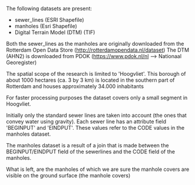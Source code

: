 The following datasets are present:

- sewer_lines (ESRI Shapefile)
- manholes (Esri Shapefile)
- Digital Terrain Model (DTM) (TIF)

Both the sewer_lines as the manholes are originally downloaded from the Rotterdam Open Data Store (http://rotterdamopendata.nl/dataset)
The DTM (AHN2) is downloaded from PDOK (https://www.pdok.nl/nl --> Nationaal Georegister)

The spatial scope of the research is limited to 'Hoogvliet'. This borough of about 1000 hectares (ca. 3 by 3 km) is located in the southern part of Rotterdam and houses approximately 34.000 inhabitants

For faster processing purposes the dataset covers only a small segment in Hoogvliet.

Initially only the standard sewer lines are taken into account (the ones that convey water using gravity).
Each sewer line has an attribute field 'BEGINPUT' and 'EINDPUT'. These values refer to the CODE values in the manholes dataset.

The manholes dataset is a result of a join that is made between the BEGINPUT/EINDPUT field of the sewerlines and the CODE field of the manholes.

What is left, are the manholes of which we are sure the manhole covers are visible on the ground surface (the manhole covers)
